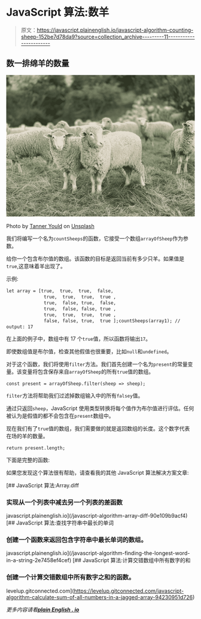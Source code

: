 # JavaScript 算法:数羊

> 原文：<https://javascript.plainenglish.io/javascript-algorithm-counting-sheep-152be7d78da9?source=collection_archive---------11----------------------->

## 数一排绵羊的数量

![](img/105859dcab7a42f6a80d5bc8122c0fb1.png)

Photo by [Tanner Yould](https://unsplash.com/@tyould?utm_source=medium&utm_medium=referral) on [Unsplash](https://unsplash.com?utm_source=medium&utm_medium=referral)

我们将编写一个名为`countSheeps`的函数，它接受一个数组`arrayOfSheep`作为参数。

给你一个包含布尔值的数组。该函数的目标是返回当前有多少只羊。如果值是`true`,这意味着羊出现了。

示例:

```
let array = [true,  true,  true,  false,
              true,  true,  true,  true ,
              true,  false, true,  false,
              true,  false, false, true ,
              true,  true,  true,  true ,
              false, false, true,  true ];countSheeps(array1); // output: 17
```

在上面的例子中，数组中有 17 个`true`值，所以函数将输出`17`。

即使数组值是布尔值，检查其他假值也很重要，比如`null`和`undefined`。

对于这个函数，我们将使用`filter`方法。我们首先创建一个名为`present`的常量变量。该变量将包含保存来自`arrayOfSheep`的所有`true`值的数组。

```
const present = arrayOfSheep.filter(sheep => sheep);
```

`filter`方法将帮助我们过滤掉数组输入中的所有`falsey`值。

通过只返回`sheep`，JavaScript 使用类型转换将每个值作为布尔值进行评估。任何被认为是假值的都不会包含在`present`数组中。

现在我们有了`true`值的数组，我们需要做的就是返回数组的长度。这个数字代表在场的羊的数量。

```
return present.length;
```

下面是完整的函数:

如果您发现这个算法很有帮助，请查看我的其他 JavaScript 算法解决方案文章:

[](/javascript-algorithm-array-diff-90e109b9acf4) [## JavaScript 算法:Array.diff

### 实现从一个列表中减去另一个列表的差函数

javascript.plainenglish.io](/javascript-algorithm-array-diff-90e109b9acf4) [](/javascript-algorithm-finding-the-longest-word-in-a-string-2e7458ef4cef) [## JavaScript 算法:查找字符串中最长的单词

### 创建一个函数来返回包含字符串中最长单词的数组。

javascript.plainenglish.io](/javascript-algorithm-finding-the-longest-word-in-a-string-2e7458ef4cef) [](https://levelup.gitconnected.com/javascript-algorithm-calculate-sum-of-all-numbers-in-a-jagged-array-94230951d726) [## JavaScript 算法:计算交错数组中所有数字的和

### 创建一个计算交错数组中所有数字之和的函数。

levelup.gitconnected.com](https://levelup.gitconnected.com/javascript-algorithm-calculate-sum-of-all-numbers-in-a-jagged-array-94230951d726) 

*更多内容请看*[***plain English . io***](https://plainenglish.io/)
